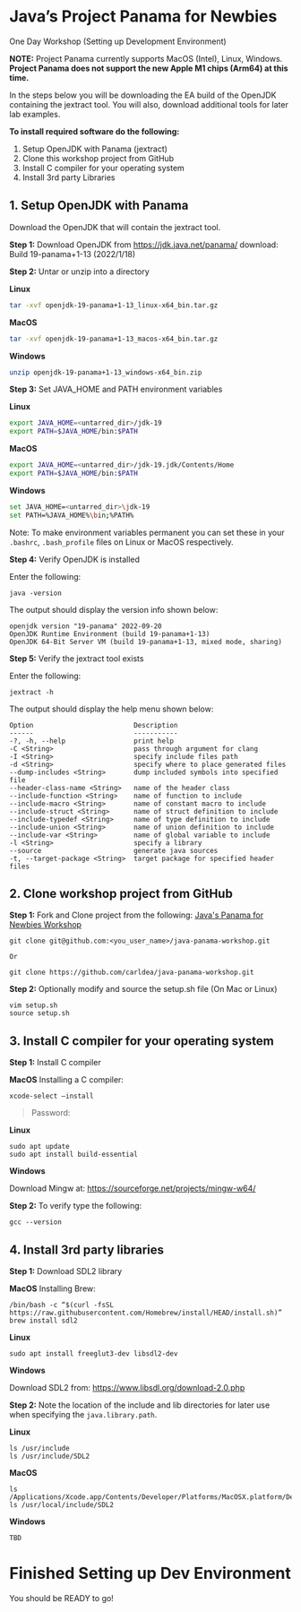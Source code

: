 # Java’s Project Panama for Newbies
One Day Workshop 
(Setting up Development Environment)

**NOTE:** Project Panama currently supports MacOS (Intel), Linux, Windows. **Project Panama does not support the new Apple M1 chips (Arm64) at this time.**

In the steps below you will be downloading the EA build of the OpenJDK containing the jextract tool. You will also, download additional tools for later lab examples.

**To install required software do the following:**
1. Setup OpenJDK with Panama (jextract)
2. Clone this workshop project from GitHub
3. Install C compiler for your operating system
4. Install 3rd party Libraries

## 1. Setup OpenJDK with Panama
Download the OpenJDK that will contain the jextract tool.

**Step 1:** Download OpenJDK from https://jdk.java.net/panama/ download: Build 19-panama+1-13 (2022/1/18)

**Step 2:** Untar or unzip into a directory

**Linux**
```bash
tar -xvf openjdk-19-panama+1-13_linux-x64_bin.tar.gz
```

**MacOS**
```bash
tar -xvf openjdk-19-panama+1-13_macos-x64_bin.tar.gz
```

**Windows**
```bash
unzip openjdk-19-panama+1-13_windows-x64_bin.zip
```

**Step 3:** Set JAVA_HOME and PATH environment variables

**Linux**
```bash
export JAVA_HOME=<untarred_dir>/jdk-19
export PATH=$JAVA_HOME/bin:$PATH
```

**MacOS**
```bash
export JAVA_HOME=<untarred_dir>/jdk-19.jdk/Contents/Home
export PATH=$JAVA_HOME/bin:$PATH
```

**Windows**
```bash
set JAVA_HOME=<untarred_dir>\jdk-19
set PATH=%JAVA_HOME%\bin;%PATH%
```

Note: To make environment variables permanent you can set these in your `.bashrc`, `.bash_profile` files on Linux or MacOS respectively.

**Step 4:** Verify OpenJDK is installed

Enter the following: 
```
java -version
```

The output should display the version info shown below:
```
openjdk version "19-panama" 2022-09-20
OpenJDK Runtime Environment (build 19-panama+1-13)
OpenJDK 64-Bit Server VM (build 19-panama+1-13, mixed mode, sharing)
```

**Step 5:** Verify the jextract tool exists

Enter the following: 
```
jextract -h
```


The output should display the help menu shown below:

```
Option                         Description                              
------                         -----------                              
-?, -h, --help                 print help                               
-C <String>                    pass through argument for clang          
-I <String>                    specify include files path               
-d <String>                    specify where to place generated files   
--dump-includes <String>       dump included symbols into specified file
--header-class-name <String>   name of the header class                 
--include-function <String>    name of function to include              
--include-macro <String>       name of constant macro to include        
--include-struct <String>      name of struct definition to include     
--include-typedef <String>     name of type definition to include       
--include-union <String>       name of union definition to include      
--include-var <String>         name of global variable to include       
-l <String>                    specify a library                        
--source                       generate java sources                    
-t, --target-package <String>  target package for specified header files
```

## 2. Clone workshop project from GitHub
**Step 1:**  Fork and Clone project from the following: [Java's Panama for Newbies Workshop](https://github.com/carldea/java-panama-workshop)

```
git clone git@github.com:<you_user_name>/java-panama-workshop.git

Or

git clone https://github.com/carldea/java-panama-workshop.git
```

**Step 2:** Optionally modify and source the setup.sh file (On Mac or Linux)
```
vim setup.sh
source setup.sh
```

## 3. Install C compiler for your operating system

**Step 1:** Install C compiler

**MacOS**
Installing a C compiler:
```
xcode-select —install
```
> Password:

**Linux**
```
sudo apt update
sudo apt install build-essential
```

**Windows**

Download Mingw at: https://sourceforge.net/projects/mingw-w64/

**Step 2:** To verify type the following:
```
gcc --version
```


## 4. Install 3rd party libraries

**Step 1:** Download SDL2 library

**MacOS**
Installing Brew:
```
/bin/bash -c “$(curl -fsSL https://raw.githubusercontent.com/Homebrew/install/HEAD/install.sh)”
brew install sdl2
```

**Linux**
```
sudo apt install freeglut3-dev libsdl2-dev
```

**Windows**

Download SDL2 from: https://www.libsdl.org/download-2.0.php

**Step 2:** Note the location of the include and lib directories for later use when specifying the `java.library.path`.

**Linux**
```
ls /usr/include
ls /usr/include/SDL2
```

**MacOS**
```
ls /Applications/Xcode.app/Contents/Developer/Platforms/MacOSX.platform/Developer/SDKs/MacOSX.sdk/usr/include
ls /usr/local/include/SDL2
```

**Windows**
```
TBD
```

# Finished Setting up Dev Environment

You should be READY to go!
